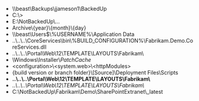 
- \\\\beast\Backups\jjameson1\BackedUp
- C:\\&gt;
- E:\NotBackedUp\\...
- Archive\\{year}\\{month}\\{day}
- \\\\beast\Users$\\%USERNAME%\Application Data
- ..\\..\\..\CoreServices\bin\\%BUILD_CONFIGURATION%\Fabrikam.Demo.CoreServices.dll
- ..\\..\\..\Portal\Web\12\TEMPLATE\LAYOUTS\Fabrikam\
- \Windows\Installer\\$PatchCache$
- &lt;configuration&gt;\\&lt;system.web&gt;\\&lt;httpModules&gt;
- {build version or branch folder}\\[Source]\Deployment Files\Scripts
- **..\\..\\..\Portal\Web\12\TEMPLATE\LAYOUTS\Fabrikam\\**
- *..\\..\\..\Portal\Web\12\TEMPLATE\LAYOUTS\Fabrikam\\*
- C:\NotBackedUp\Fabrikam\Demo\SharePointExtranet\\\_latest
